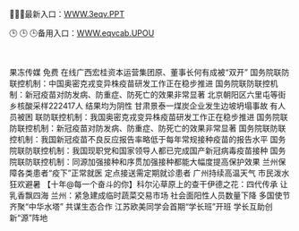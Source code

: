 <p>
	💌💌💌最新入口：<a href="http://www.baidu.com/link?url=6MA2SWnO3Raqke39an_0PUxosM6ZrUGzi1BN9tNnlPW&wd">WWW.3eqv.PPT</a> 
	<p>
		🕒
🕒
🕒备用入口：<a href="http://www.baidu.com/link?url=6MA2SWnO3Raqke39an_0PUxosM6ZrUGzi1BN9tNnlPW&wd">WWW.eqvcab.UPOU</a> 
	</p>
	<p>
		<br />
	</p>
	<p>
		果冻传媒 免费 在线广西宏桂资本运营集团原、董事长何有成被“双开”
国务院联防联控机制：中国奥密克戎变异株疫苗研发工作正在稳步推进
国务院联防联控机制：新冠疫苗对防发病、防重症、防死亡的效果非常显著
北京朝阳区六里屯等街乡核酸采样222417人 结果均为阴性
甘肃景泰一煤炭企业发生边坡坍塌事故 有人员被困
联防联控机制：我国奥密克戎变异株疫苗研发工作正在稳步推进
国务院联防联控机制：新冠疫苗对防发病、防重症、防死亡的效果非常显著
国务院联防联控机制：我国新冠疫苗不良反应报告率略低于每年常规接种疫苗的报告水平
国务院联防联控机制：我国现职党和国家领导人都已完成国产新冠病毒疫苗接种
国务院联防联控机制：同源加强接种和序贯加强接种都能大幅度提高保护效果
兰州保障各类患者“疫下”正常就医 定点接送需定期就诊患者
广州持续高温天气 市民泼水狂欢避暑
【十年@每一个奋斗的你】科尔沁草原上的查干伊德之花：四代传承 让乳香飘四海
兰州：紧急建成临时蔬菜交易市场 社会面阳性人员数量下降
多国使节齐聚“中华水塔” 共谋生态合作
江苏欧美同学会首期“学长班”开班 学长互助创新“源”阵地
	</p>
